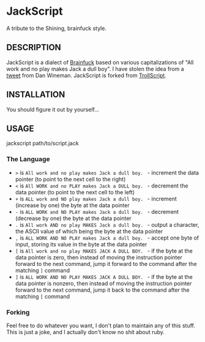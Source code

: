 # JackScript

A tribute to the Shining, brainfuck style.

## DESCRIPTION

JackScript is a dialect of [Brainfuck](http://en.wikipedia.org/wiki/Brainfuck) based on various
capitalizations of "All work and no play makes Jack a dull boy". I have stolen the idea from a
[tweet](https://twitter.com/#!/dwineman/status/19805994867490816) from Dan Wineman. JackScript is
forked from [TrollScript](https://github.com/tombell/trollscript).

## INSTALLATION

You should figure it out by yourself...

## USAGE

jackscript path/to/script.jack

### The Language

* `>` is `All work and no play makes Jack a dull boy. ` - increment the data pointer (to point to the next cell to the right)
* `<` is `All WORK and no PLAY makes Jack a DULL boy. ` - decrement the data pointer (to point to the next cell to the left)
* `+` is `ALL work and NO play makes Jack a dull boy. ` - increment (increase by one) the byte at the data pointer
* `-` is `ALL WORK and NO PLAY makes Jack a dull boy. ` - decrement (decrease by one) the byte at the data pointer
* `.` is `All work AND no play MAKES Jack a dull boy. ` - output a character, the ASCII value of which being the byte at the data pointer
* `,` is `ALL WORK AND NO PLAY makes Jack a dull boy. ` - accept one byte of input, storing its value in the byte at the data pointer
* `[` is `All work and no play MAKES JACK A DULL BOY. ` - if the byte at the data pointer is zero, then instead of moving the instruction pointer forward to the next command, jump it forward to the command after the matching `]` command
* `]` is `ALL WORK AND NO PLAY MAKES JACK A DULL BOY. ` - if the byte at the data pointer is nonzero, then instead of moving the instruction pointer forward to the next command, jump it back to the command after the matching `[` command

### Forking

Feel free to do whatever you want, I don't plan to maintain any of this stuff. This is just a joke, and I actually don't know no shit about ruby.
